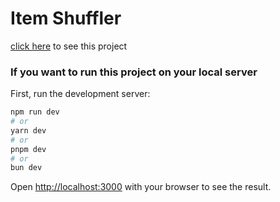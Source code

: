 # Item Shuffler

[click here](https://muhammad-zain01.github.io/Item-Shuffler/) to see this project

### If you want to run this project on your local server
First, run the development server:

```bash
npm run dev
# or
yarn dev
# or
pnpm dev
# or
bun dev
```

Open [http://localhost:3000](http://localhost:3000) with your browser to see the result.
